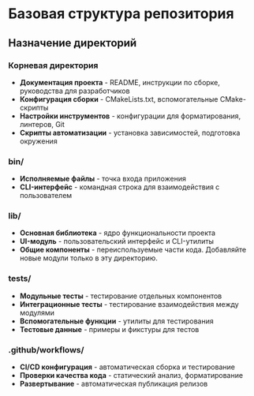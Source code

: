 # Базовая структура репозитория

## Назначение директорий

### Корневая директория
- **Документация проекта** - README, инструкции по сборке, руководства для разработчиков
- **Конфигурация сборки** - CMakeLists.txt, вспомогательные CMake-скрипты
- **Настройки инструментов** - конфигурации для форматирования, линтеров, Git
- **Скрипты автоматизации** - установка зависимостей, подготовка окружения

### bin/
- **Исполняемые файлы** - точка входа приложения
- **CLI-интерфейс** - командная строка для взаимодействия с пользователем

### lib/
- **Основная библиотека** - ядро функциональности проекта
- **UI-модуль** - пользовательский интерфейс и CLI-утилиты
- **Общие компоненты** - переиспользуемые части кода. Добавляйте новые модули только в эту директорию.

### tests/
- **Модульные тесты** - тестирование отдельных компонентов
- **Интеграционные тесты** - тестирование взаимодействия между модулями
- **Вспомогательные функции** - утилиты для тестирования
- **Тестовые данные** - примеры и фикстуры для тестов

### .github/workflows/
- **CI/CD конфигурация** - автоматическая сборка и тестирование
- **Проверки качества кода** - статический анализ, форматирование
- **Развертывание** - автоматическая публикация релизов

